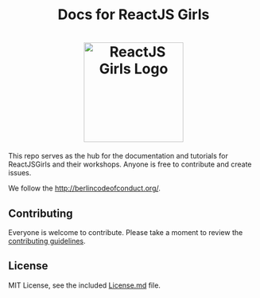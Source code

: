 
<h1 align="center"><strong>Docs for ReactJS Girls</strong></h1>

<h1 align="center">
  <a href="https://docs.reactjsgirls.com/" target="blank"><img src="https://cdn.rawgit.com/ReactJSGirls/reactjsgirls-docs/ca538038/images/logo.png" width="200" height="200"  alt="ReactJS Girls Logo" /></a>
</h1>

This repo serves as the hub for the documentation and tutorials for ReactJSGirls and their workshops. Anyone is free to contribute and create issues.

We follow the http://berlincodeofconduct.org/.

## Contributing

Everyone is welcome to contribute. Please take a moment to review the [contributing guidelines](Contributing.md).

<!-- ALL-CONTRIBUTORS-LIST: START - Do not remove or modify this section -->
<!-- ALL-CONTRIBUTORS-LIST:END -->

## License

MIT License, see the included [License.md](License.md) file.

